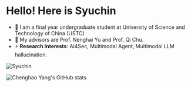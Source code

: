 <!--
**Syuchin/Syuchin** is a ✨ _special_ ✨ repository because its `README.md` (this file) appears on your GitHub profile.

Here are some ideas to get you started:

- 🔭 I’m currently working on ...
- 🌱 I’m currently learning ...
- 👯 I’m looking to collaborate on ...
- 🤔 I’m looking for help with ...
- 💬 Ask me about ...
- 📫 How to reach me: ...
- 😄 Pronouns: ...
- ⚡ Fun fact: ...
-->
# Hello! Here is Syuchin

- 🌱 I am a final year undergraduate student at University of Science and Technology of China (USTC)
- 🔭 My advisors are Prof. Nenghai Yu and Prof. Qi Chu.
- ⚡ **Research Interests**: AI4Sec, Multimodal Agent, Multimodal LLM hallucination.

  
<img align="center" src="https://github-readme-stats.vercel.app/api/top-langs?username=Syuchin&show_icons=true&layout=compact" alt="Syuchin" />

![Chenghao Yang's GitHub stats](https://github-readme-stats-one-bice.vercel.app/api?username=Syuchin&show_icons=true&include_all_commits=true&count_private=true&role=OWNER,ORGANIZATION_MEMBER,COLLABORATOR)

